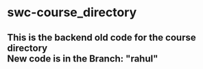 # swc-course_directory

<h2>This is the backend old code for the course directory<br>New code is in the Branch: "rahul" </h2><br>

